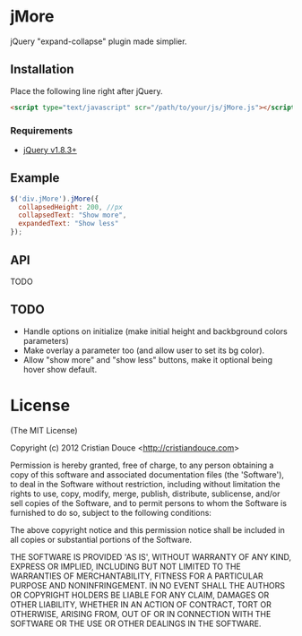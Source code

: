 # jMore

jQuery "expand-collapse" plugin made simplier.

## Installation
Place the following line right after jQuery.
```html
<script type="text/javascript" scr="/path/to/your/js/jMore.js"></script>
```

### Requirements

* [jQuery v1.8.3+](http://jquery.com/)

## Example

```js
$('div.jMore').jMore({
  collapsedHeight: 200, //px
  collapsedText: "Show more",
  expandedText: "Show less"
});
```

## API

TODO

## TODO
* Handle options on initialize (make initial height and backbground colors parameters)
* Make overlay a parameter too (and allow user to set its bg color).
* Allow "show more" and "show less" buttons, make it optional being hover show default.

# License 

(The MIT License)

Copyright (c) 2012 Cristian Douce &lt;http://cristiandouce.com&gt;

Permission is hereby granted, free of charge, to any person obtaining
a copy of this software and associated documentation files (the
'Software'), to deal in the Software without restriction, including
without limitation the rights to use, copy, modify, merge, publish,
distribute, sublicense, and/or sell copies of the Software, and to
permit persons to whom the Software is furnished to do so, subject to
the following conditions:

The above copyright notice and this permission notice shall be
included in all copies or substantial portions of the Software.

THE SOFTWARE IS PROVIDED 'AS IS', WITHOUT WARRANTY OF ANY KIND,
EXPRESS OR IMPLIED, INCLUDING BUT NOT LIMITED TO THE WARRANTIES OF
MERCHANTABILITY, FITNESS FOR A PARTICULAR PURPOSE AND NONINFRINGEMENT.
IN NO EVENT SHALL THE AUTHORS OR COPYRIGHT HOLDERS BE LIABLE FOR ANY
CLAIM, DAMAGES OR OTHER LIABILITY, WHETHER IN AN ACTION OF CONTRACT,
TORT OR OTHERWISE, ARISING FROM, OUT OF OR IN CONNECTION WITH THE
SOFTWARE OR THE USE OR OTHER DEALINGS IN THE SOFTWARE.